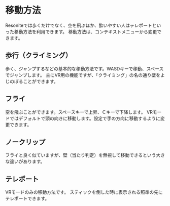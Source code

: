 # 移動方法
Resoniteでは歩くだけでなく、空を飛ぶほか、酔いやすい人はテレポートといった移動方法を利用できます。
移動方法は、コンテキストメニューから変更できます。

## 歩行（クライミング）
歩く、ジャンプするなどの基本的な移動方法です。WASDキーで移動、スペースでジャンプします。
主にVR用の機能ですが、「クライミング」の名の通り壁をよじのぼることができます。

## フライ
空を飛ぶことができます。スペースキーで上昇、Ｃキーで下降します。
VRモードではデフォルトで頭の向きに移動します。設定で手の方向に移動するように変更できます。

## ノークリップ
フライと良く似ていますが、壁（当たり判定）を無視して移動できるという大きな違いがあります。

## テレポート
VRモードのみの移動方法です。
スティックを倒した時に表示される照準の先にテレポートできます。